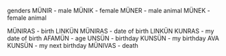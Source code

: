 genders
MÜNIR - male
MÜNIK - female
MÜNER - male animal
MÜNEK - female animal


MÜNIRAS - birth
LINKÜN MÜNIRAS - date of birth
LINKÜN KUNRAS - my date of birth
AFAMÜN - age
UNSÜN - birthday
KUNSÜN - my birthday
AVA KUNSÜN - my next birthday
MÜNIVAS - death










